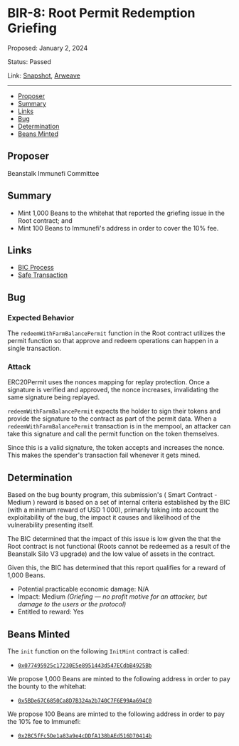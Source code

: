 # BIR-8: Root Permit Redemption Griefing

Proposed: January 2, 2024

Status: Passed

Link: [Snapshot](https://snapshot.org/#/beanstalkbugbounty.eth/proposal/0x75bc2bffeb4c38e3bc64b0bde09b4545a523f66334d61e0866db2d884c56162f), [Arweave](https://arweave.net/1CjdtLXICRWG4EBG74w0kMApZzUhftiapBUVn0-H6UM)

---

- [Proposer](#proposer)
- [Summary](#summary)
- [Links](#links)
- [Bug](#bug)
- [Determination](#determination)
- [Beans Minted](#beans-minted)

## Proposer

Beanstalk Immunefi Committee

## Summary

* Mint 1,000 Beans to the whitehat that reported the griefing issue in the Root contract; and
* Mint 100 Beans to Immunefi's address in order to cover the 10% fee.

## Links

* [BIC Process](https://docs.bean.money/governance/beanstalk/bic-process)
* [Safe Transaction](https://app.safe.global/transactions/tx?safe=eth:0xa9bA2C40b263843C04d344727b954A545c81D043&id=multisig_0xa9bA2C40b263843C04d344727b954A545c81D043_0xacfe6a078a0ca2cabc63d1cc1c1b653473d1a18594773d569bc22a7061796ac9)

## Bug

### Expected Behavior

The `redeemWithFarmBalancePermit` function in the Root contract utilizes the permit function so that approve and redeem operations can happen in a single transaction.

### Attack

ERC20Permit uses the nonces mapping for replay protection. Once a signature is verified and approved, the nonce increases, invalidating the same signature being replayed.

`redeemWithFarmBalancePermit` expects the holder to sign their tokens and provide the signature to the contract as part of the permit data. When a `redeemWithFarmBalancePermit` transaction is in the mempool, an attacker can take this signature and call the permit function on the token themselves.

Since this is a valid signature, the token accepts and increases the nonce. This makes the spender's transaction fail whenever it gets mined.

## Determination

Based on the bug bounty program, this submission's ( Smart Contract - Medium ) reward is based on a set of internal criteria established by the BIC (with a minimum reward of USD 1 000), primarily taking into account the exploitability of the bug, the impact it causes and likelihood of the vulnerability presenting itself.

The BIC determined that the impact of this issue is low given the that the Root contract is not functional (Roots cannot be redeemed as a result of the Beanstalk Silo V3 upgrade) and the low value of assets in the contract.

Given this, the BIC has determined that this report qualifies for a reward of 1,000 Beans. 

* Potential practicable economic damage: N/A
* Impact: Medium _(Griefing — no profit motive for an attacker, but damage to the users or the protocol)_
* Entitled to reward: Yes

## Beans Minted

The `init` function on the following `InitMint` contract is called:
* [`0x077495925c17230E5e8951443d547ECdbB4925Bb`](https://etherscan.io/address/0x077495925c17230E5e8951443d547ECdbB4925Bb#code)

We propose 1,000 Beans are minted to the following address in order to pay the bounty to the whitehat:
* [`0x5BDe67C6850Ca8D7B324a2b740C7F6E99Aa694C0`](https://etherscan.io/address/0x5BDe67C6850Ca8D7B324a2b740C7F6E99Aa694C0)

We propose 100 Beans are minted to the following address in order to pay the 10% fee to Immunefi:
* [`0x2BC5fFc5De1a83a9e4cDDfA138bAEd516D70414b`](https://etherscan.io/address/0x2BC5fFc5De1a83a9e4cDDfA138bAEd516D70414b)
